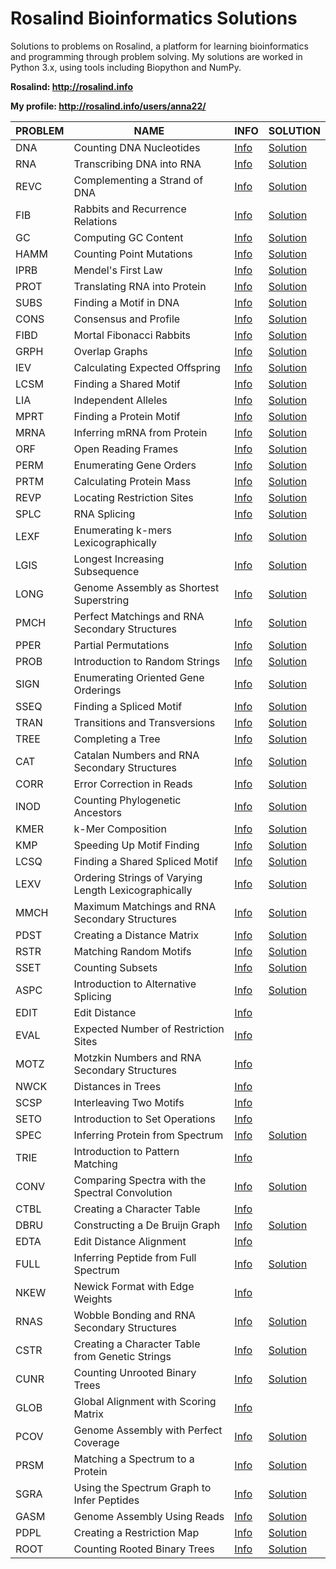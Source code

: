 # Rosalind Bioinformatics Solutions

Solutions to problems on Rosalind, a platform for learning bioinformatics and programming through problem solving. My solutions are worked in Python 3.x, using tools including Biopython and NumPy. 

**Rosalind: http://rosalind.info**

**My profile: http://rosalind.info/users/anna22/**

| PROBLEM | NAME                  | INFO     | SOLUTION |
| --------|-----------------------|----------|----------|
| DNA     | Counting DNA Nucleotides|[Info](http://rosalind.info/problems/dna/)|[Solution](https://github.com/agolikova/Rosalind-Bioinformatics-Solutions/blob/main/Code/DNA_Counting%20Nucleotides.py)|
| RNA     | Transcribing DNA into RNA|[Info](http://rosalind.info/problems/rna/)|[Solution](https://github.com/agolikova/Rosalind-Bioinformatics-Solutions/blob/main/Code/RNA_Transcribing%20DNA%20into%20RNA.py)|
| REVC    | Complementing a Strand of DNA|[Info](http://rosalind.info/problems/revc/)|[Solution](https://github.com/agolikova/Rosalind-Bioinformatics-Solutions/blob/main/Code/REVC_Complementing%20a%20Strand%20of%20DNA.py)|
| FIB     | Rabbits and Recurrence Relations|[Info](http://rosalind.info/problems/fib/)|[Solution](https://github.com/agolikova/Rosalind-Bioinformatics-Solutions/blob/main/Code/FIB_Rabbits%20and%20Recurrence%20Relations.py)|
| GC      | Computing GC Content|[Info](http://rosalind.info/problems/gc/)|[Solution](https://github.com/agolikova/Rosalind-Bioinformatics-Solutions/blob/main/Code/GC_Computing%20GC%20Content.py)|
| HAMM    | Counting Point Mutations|[Info](http://rosalind.info/problems/hamm/)|[Solution](https://github.com/agolikova/Rosalind-Bioinformatics-Solutions/blob/main/Code/HAMM_Counting%20point%20mutations.py)|
| IPRB    | Mendel's First Law|[Info](http://rosalind.info/problems/iprb/)|[Solution](https://github.com/agolikova/Rosalind-Bioinformatics-Solutions/blob/main/Code/IPRB_Mendel's%20first%20law.py)|
| PROT    | Translating RNA into Protein|[Info](http://rosalind.info/problems/prot/)|[Solution](https://github.com/agolikova/Rosalind-Bioinformatics-Solutions/blob/main/Code/PROT_Translating%20RNA%20into%20Protein.py)|
| SUBS    | Finding a Motif in DNA|[Info](http://rosalind.info/problems/subs/)|[Solution](https://github.com/agolikova/Rosalind-Bioinformatics-Solutions/blob/main/Code/SUBS_Finding%20a%20Motif%20in%20DNA.py)|
| CONS    | Consensus and Profile|[Info](http://rosalind.info/problems/cons/)|[Solution](https://github.com/agolikova/Rosalind-Bioinformatics-Solutions/blob/main/Code/CONS_Consensus%20and%20profile.py)|
| FIBD    | Mortal Fibonacci Rabbits|[Info](http://rosalind.info/problems/fibd/)|[Solution](https://github.com/agolikova/Rosalind-Bioinformatics-Solutions/blob/main/Code/FIBD_Mortal%20Fibonacci%20Rabbits.py)|
| GRPH    | Overlap Graphs|[Info](http://rosalind.info/problems/grph/)|[Solution](https://github.com/agolikova/Rosalind-Bioinformatics-Solutions/blob/main/Code/GRPH_Overlap%20graphs.py)|
| IEV     | Calculating Expected Offspring|[Info](http://rosalind.info/problems/iev/)|[Solution](https://github.com/agolikova/Rosalind-Bioinformatics-Solutions/blob/main/Code/IEV_Calculating%20expected%20offspring.py)|
| LCSM    | Finding a Shared Motif|[Info](http://rosalind.info/problems/lcsm/)|[Solution](https://github.com/agolikova/Rosalind-Bioinformatics-Solutions/blob/main/Code/LCSM_Finding%20a%20shared%20motif.py)|
| LIA     | Independent Alleles|[Info](http://rosalind.info/problems/lia/)|[Solution](https://github.com/agolikova/Rosalind-Bioinformatics-Solutions/blob/main/Code/LIA_Independent%20alleles.py)|
| MPRT    | Finding a Protein Motif|[Info](http://rosalind.info/problems/mprt/)|[Solution](https://github.com/agolikova/Rosalind-Bioinformatics-Solutions/blob/main/Code/MPRT_Finding%20a%20protein%20motif.py)|
| MRNA    | Inferring mRNA from Protein|[Info](http://rosalind.info/problems/mrna/)|[Solution](https://github.com/agolikova/Rosalind-Bioinformatics-Solutions/blob/main/Code/MRNA_Inferring%20mRNA%20from%20Protein.py)|
| ORF     | Open Reading Frames|[Info](http://rosalind.info/problems/orf/)|[Solution](https://github.com/agolikova/Rosalind-Bioinformatics-Solutions/blob/main/Code/ORF_Open%20Reading%20Frames.py)|
| PERM    | Enumerating Gene Orders|[Info](http://rosalind.info/problems/perm/)|[Solution](https://github.com/agolikova/Rosalind-Bioinformatics-Solutions/blob/main/Code/PERM_Enumerating%20gene%20orders.py)|
| PRTM    | Calculating Protein Mass|[Info](http://rosalind.info/problems/prtm/)|[Solution](https://github.com/agolikova/Rosalind-Bioinformatics-Solutions/blob/main/Code/PRTM_Calculating%20Protein%20Mass.py)|
| REVP    | Locating Restriction Sites|[Info](http://rosalind.info/problems/revp/)|[Solution](https://github.com/agolikova/Rosalind-Bioinformatics-Solutions/blob/main/Code/REVP_Locating%20Restriction%20Sites.py)|
| SPLC    | RNA Splicing|[Info](http://rosalind.info/problems/splc/)|[Solution](https://github.com/agolikova/Rosalind-Bioinformatics-Solutions/blob/main/Code/SPLC_RNA%20splicing.py)|
| LEXF    | Enumerating k-mers Lexicographically|[Info](http://rosalind.info/problems/lexf/)|[Solution](https://github.com/agolikova/Rosalind-Bioinformatics-Solutions/blob/main/Code/LEXF_Enumerating%20k-mers%20lexicographically.py)|
| LGIS    | Longest Increasing Subsequence|[Info](http://rosalind.info/problems/lgis/)|[Solution](https://github.com/agolikova/Rosalind-Bioinformatics-Solutions/blob/main/Code/LGIS_Longest%20Increasing%20Subsequence.py)|
| LONG    | Genome Assembly as Shortest Superstring|[Info](http://rosalind.info/problems/long/)|[Solution](https://github.com/agolikova/Rosalind-Bioinformatics-Solutions/blob/main/Code/LONG_Genome%20Assembly%20as%20Shortest%20Superstring.py)|
| PMCH    | Perfect Matchings and RNA Secondary Structures|[Info](http://rosalind.info/problems/pmch/)|[Solution](https://github.com/agolikova/Rosalind-Bioinformatics-Solutions/blob/main/Code/PMCH_Perfect%20Matchings%20and%20RNA%20Secondary%20Structures.py)|
| PPER    | Partial Permutations|[Info](http://rosalind.info/problems/pper/)|[Solution](https://github.com/agolikova/Rosalind-Bioinformatics-Solutions/blob/main/Code/PPER_Partial%20permutations.py)|
| PROB    | Introduction to Random Strings|[Info](http://rosalind.info/problems/prob/)|[Solution](https://github.com/agolikova/Rosalind-Bioinformatics-Solutions/blob/main/Code/PROB_Introduction%20to%20Random%20Strings.py)|
| SIGN    | Enumerating Oriented Gene Orderings|[Info](http://rosalind.info/problems/sign/)|[Solution](https://github.com/agolikova/Rosalind-Bioinformatics-Solutions/blob/main/Code/SIGN_Enumerating%20oriented%20gene%20orderings.py)|
| SSEQ    | Finding a Spliced Motif|[Info](http://rosalind.info/problems/sseq/)|[Solution](https://github.com/agolikova/Rosalind-Bioinformatics-Solutions/blob/main/Code/SSEQ_Finding%20a%20spliced%20motif.py)|
| TRAN    | Transitions and Transversions|[Info](http://rosalind.info/problems/tran/)|[Solution](https://github.com/agolikova/Rosalind-Bioinformatics-Solutions/blob/main/Code/TRAN_Transitions%20and%20transversions.py)|
| TREE    | Completing a Tree|[Info](http://rosalind.info/problems/tree/)|[Solution](https://github.com/agolikova/Rosalind-Bioinformatics-Solutions/blob/main/Code/TREE_Completing%20a%20tree.py)|
| CAT     | Catalan Numbers and RNA Secondary Structures|[Info](http://rosalind.info/problems/cat/)|[Solution](https://github.com/agolikova/Rosalind-Bioinformatics-Solutions/blob/main/Code/CAT_Catalan%20Numbers%20and%20RNA%20Secondary%20Structures.py)|
| CORR    | Error Correction in Reads|[Info](http://rosalind.info/problems/corr/)|[Solution](https://github.com/agolikova/Rosalind-Bioinformatics-Solutions/blob/main/Code/CORR_Error%20Correction%20in%20Reads.py)|
| INOD    | Counting Phylogenetic Ancestors|[Info](http://rosalind.info/problems/inod/)|[Solution](https://github.com/agolikova/Rosalind-Bioinformatics-Solutions/blob/main/Code/INOD_Counting%20Phylogenetic%20Ancestors.py)|
| KMER    | k-Mer Composition|[Info](http://rosalind.info/problems/kmer/)|[Solution](https://github.com/agolikova/Rosalind-Bioinformatics-Solutions/blob/main/Code/KMER_k-Mer%20Composition.py)|
| KMP     | Speeding Up Motif Finding|[Info](http://rosalind.info/problems/kmp/)|[Solution](https://github.com/agolikova/Rosalind-Bioinformatics-Solutions/blob/main/Code/KMP_Speeding%20Up%20Motif%20Finding.py)|
| LCSQ    | Finding a Shared Spliced Motif|[Info](http://rosalind.info/problems/lcsq/)|[Solution](https://github.com/agolikova/Rosalind-Bioinformatics-Solutions/blob/main/Code/LCSQ_Finding%20a%20Shared%20Spliced%20Motif.py)|
| LEXV    | Ordering Strings of Varying Length Lexicographically|[Info](http://rosalind.info/problems/lexv/)|[Solution](https://github.com/agolikova/Rosalind-Bioinformatics-Solutions/blob/main/Code/LEXV_Ordering%20Strings%20of%20Varying%20Length%20Lexicographically.py)|
| MMCH    | Maximum Matchings and RNA Secondary Structures|[Info](http://rosalind.info/problems/mmch/)|[Solution](https://github.com/agolikova/Rosalind-Bioinformatics-Solutions/blob/main/Code/MMCH_Maximum%20Matchings%20and%20RNA%20Secondary%20Structures.py)|
| PDST    | Creating a Distance Matrix|[Info](http://rosalind.info/problems/pdst/)|[Solution](https://github.com/agolikova/Rosalind-Bioinformatics-Solutions/blob/main/Code/PDST_Creating%20a%20Distance%20Matrix.py)|
| RSTR    | Matching Random Motifs|[Info](http://rosalind.info/problems/rstr/)|[Solution](https://github.com/agolikova/Rosalind-Bioinformatics-Solutions/blob/main/Code/RSTR_Matching%20Random%20Motifs.py)|
| SSET    | Counting Subsets|[Info](http://rosalind.info/problems/sset/)|[Solution](https://github.com/agolikova/Rosalind-Bioinformatics-Solutions/blob/main/Code/SSET_Counting%20subsets.py)|
| ASPC    | Introduction to Alternative Splicing|[Info](http://rosalind.info/problems/aspc/)|[Solution](https://github.com/agolikova/Rosalind-Bioinformatics-Solutions/blob/main/Code/ASPC_Introduction%20to%20Alternative%20Splicing.py)|
| EDIT    | Edit Distance|[Info](http://rosalind.info/problems/edit/)|
| EVAL    | Expected Number of Restriction Sites|[Info](http://rosalind.info/problems/eval/)|
| MOTZ    | Motzkin Numbers and RNA Secondary Structures|[Info](http://rosalind.info/problems/motz/)|
| NWCK    | Distances in Trees|[Info](http://rosalind.info/problems/nwck/)|
| SCSP    | Interleaving Two Motifs|[Info](http://rosalind.info/problems/scsp/)|
| SETO    | Introduction to Set Operations|[Info](http://rosalind.info/problems/seto/)|
| SPEC    | Inferring Protein from Spectrum|[Info](http://rosalind.info/problems/spec/)|[Solution](https://github.com/agolikova/Rosalind-Bioinformatics-Solutions/blob/main/Code/SPEC_Inferring%20Protein%20from%20Spectrum.py)|
| TRIE    | Introduction to Pattern Matching|[Info](http://rosalind.info/problems/trie/)|
| CONV    | Comparing Spectra with the Spectral Convolution|[Info](http://rosalind.info/problems/conv/)|[Solution](https://github.com/agolikova/Rosalind-Bioinformatics-Solutions/blob/main/Code/CONV_Comparing%20Spectra%20with%20the%20Spectral%20Convolution.py)|
| CTBL    | Creating a Character Table|[Info](http://rosalind.info/problems/ctbl/)|
| DBRU    | Constructing a De Bruijn Graph|[Info](http://rosalind.info/problems/dbru/)|[Solution](https://github.com/agolikova/Rosalind-Bioinformatics-Solutions/blob/main/Code/DBRU_Constructing%20a%20De%20Bruijn%20Graph.py)|
| EDTA    | Edit Distance Alignment|[Info](http://rosalind.info/problems/edta/)|
| FULL    | Inferring Peptide from Full Spectrum|[Info](http://rosalind.info/problems/full/)|[Solution](https://github.com/agolikova/Rosalind-Bioinformatics-Solutions/blob/main/Code/FULL_Inferring%20Peptide%20from%20Full%20Spectrum.py)|
| NKEW    | Newick Format with Edge Weights|[Info](http://rosalind.info/problems/nkew/)|
| RNAS    | Wobble Bonding and RNA Secondary Structures|[Info](http://rosalind.info/problems/rnas/)|[Solution](https://github.com/agolikova/Rosalind-Bioinformatics-Solutions/blob/main/Code/RNAS_Wobble%20Bonding%20and%20RNA%20Secondary%20Structures.py)|
| CSTR    | Creating a Character Table from Genetic Strings|[Info](http://rosalind.info/problems/cstr/)|[Solution](https://github.com/agolikova/Rosalind-Bioinformatics-Solutions/blob/main/Code/CSTR_Creating%20a%20Character%20Table%20from%20Genetic%20Strings.py)|
| CUNR    | Counting Unrooted Binary Trees|[Info](http://rosalind.info/problems/cunr/)|[Solution](https://github.com/agolikova/Rosalind-Bioinformatics-Solutions/blob/main/Code/CUNR_Counting%20Unrooted%20Binary%20Trees.py)|
| GLOB    | Global Alignment with Scoring Matrix|[Info](http://rosalind.info/problems/glob/)|
| PCOV    | Genome Assembly with Perfect Coverage|[Info](http://rosalind.info/problems/pcov/)|[Solution](https://github.com/agolikova/Rosalind-Bioinformatics-Solutions/blob/main/Code/PCOV_Genome%20Assembly%20with%20Perfect%20Coverage.py)|
| PRSM    | Matching a Spectrum to a Protein|[Info](http://rosalind.info/problems/prsm/)|[Solution](https://github.com/agolikova/Rosalind-Bioinformatics-Solutions/blob/main/Code/PRSM_Matching%20a%20Spectrum%20to%20a%20Protein.py)|
| SGRA    | Using the Spectrum Graph to Infer Peptides|[Info](http://rosalind.info/problems/sgra/)|[Solution](https://github.com/agolikova/Rosalind-Bioinformatics-Solutions/blob/main/Code/SGRA_Using%20the%20Spectrum%20Graph%20to%20Infer%20Peptides.py)|
| GASM    | Genome Assembly Using Reads|[Info](http://rosalind.info/problems/gasm/)|[Solution](https://github.com/agolikova/Rosalind-Bioinformatics-Solutions/blob/main/Code/GASM_Genome%20Assembly%20Using%20Reads.py)|
| PDPL    | Creating a Restriction Map|[Info](http://rosalind.info/problems/pdpl/)|[Solution](https://github.com/agolikova/Rosalind-Bioinformatics-Solutions/blob/main/Code/PDPL_Creating%20a%20Restriction%20Map.py)|
| ROOT    | Counting Rooted Binary Trees|[Info](http://rosalind.info/problems/root/)|[Solution](https://github.com/agolikova/Rosalind-Bioinformatics-Solutions/blob/main/Code/ROOT_Counting%20Rooted%20Binary%20Trees.py)|
